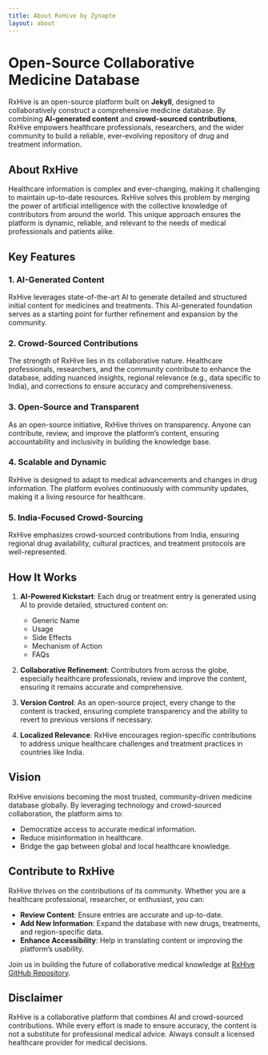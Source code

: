 ```yaml
---
title: About RxHive by Zynapte
layout: about
---
```


# Open-Source Collaborative Medicine Database

RxHive is an open-source platform built on **Jekyll**, designed to collaboratively construct a comprehensive medicine database. By combining **AI-generated content** and **crowd-sourced contributions**, RxHive empowers healthcare professionals, researchers, and the wider community to build a reliable, ever-evolving repository of drug and treatment information.

## **About RxHive**

Healthcare information is complex and ever-changing, making it challenging to maintain up-to-date resources. RxHive solves this problem by merging the power of artificial intelligence with the collective knowledge of contributors from around the world. This unique approach ensures the platform is dynamic, reliable, and relevant to the needs of medical professionals and patients alike.

## **Key Features**

### 1. **AI-Generated Content**
RxHive leverages state-of-the-art AI to generate detailed and structured initial content for medicines and treatments. This AI-generated foundation serves as a starting point for further refinement and expansion by the community.

### 2. **Crowd-Sourced Contributions**
The strength of RxHive lies in its collaborative nature. Healthcare professionals, researchers, and the community contribute to enhance the database, adding nuanced insights, regional relevance (e.g., data specific to India), and corrections to ensure accuracy and comprehensiveness.

### 3. **Open-Source and Transparent**
As an open-source initiative, RxHive thrives on transparency. Anyone can contribute, review, and improve the platform’s content, ensuring accountability and inclusivity in building the knowledge base.

### 4. **Scalable and Dynamic**
RxHive is designed to adapt to medical advancements and changes in drug information. The platform evolves continuously with community updates, making it a living resource for healthcare.

### 5. **India-Focused Crowd-Sourcing**
RxHive emphasizes crowd-sourced contributions from India, ensuring regional drug availability, cultural practices, and treatment protocols are well-represented.

## **How It Works**
1. **AI-Powered Kickstart**: Each drug or treatment entry is generated using AI to provide detailed, structured content on:
   - Generic Name
   - Usage
   - Side Effects
   - Mechanism of Action
   - FAQs

2. **Collaborative Refinement**: Contributors from across the globe, especially healthcare professionals, review and improve the content, ensuring it remains accurate and comprehensive.

3. **Version Control**: As an open-source project, every change to the content is tracked, ensuring complete transparency and the ability to revert to previous versions if necessary.

4. **Localized Relevance**: RxHive encourages region-specific contributions to address unique healthcare challenges and treatment practices in countries like India.

## **Vision**
RxHive envisions becoming the most trusted, community-driven medicine database globally. By leveraging technology and crowd-sourced collaboration, the platform aims to:
- Democratize access to accurate medical information.
- Reduce misinformation in healthcare.
- Bridge the gap between global and local healthcare knowledge.

## **Contribute to RxHive**
RxHive thrives on the contributions of its community. Whether you are a healthcare professional, researcher, or enthusiast, you can:
- **Review Content**: Ensure entries are accurate and up-to-date.
- **Add New Information**: Expand the database with new drugs, treatments, and region-specific data.
- **Enhance Accessibility**: Help in translating content or improving the platform’s usability.

Join us in building the future of collaborative medical knowledge at [RxHive GitHub Repository](https://github.com/RxHive/RxHive.github.io.git).

## **Disclaimer**
RxHive is a collaborative platform that combines AI and crowd-sourced contributions. While every effort is made to ensure accuracy, the content is not a substitute for professional medical advice. Always consult a licensed healthcare provider for medical decisions.
